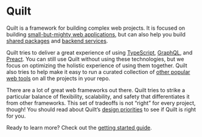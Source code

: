 # Quilt

Quilt is a framework for building complex web projects. It is focused on building [small-but-mighty web applications](./documentation/projects/apps), but can also help you build [shared packages](./documentation/projects/packages) and [backend services](./documentation/projects/services).

Quilt tries to deliver a great experience of using [TypeScript](./documentation/technology/typescript), [GraphQL](./documentation/technology/graphql), and [Preact](./documentation/technology/preact). You can still use Quilt without using these technologies, but we focus on optimizing the holistic experience of using them together. Quilt also tries to help make it easy to run a curated collection of [other popular web tools](./documentation/technologies) on all the projects in your repo.

There are a lot of great web frameworks out there. Quilt tries to strike a particular balance of flexibility, scalability, and safety that differentiates it from other frameworks. This set of tradeoffs is not “right” for every project, though! You should read about Quilt’s [design priorities](./documentation/priorities.md) to see if Quilt is right for you.

Ready to learn more? Check out the [getting started guide](./documentation/getting-started.md).
